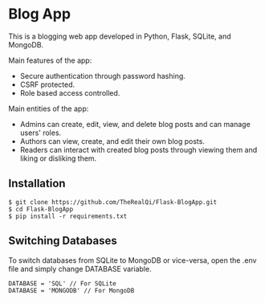 # Blog App

This is a blogging web app developed in Python, Flask, SQLite, and MongoDB.

Main features of the app:
- Secure authentication through password hashing. 
- CSRF protected.
- Role based access controlled.

Main entities of the app:
- Admins can create, edit, view, and delete blog posts and can manage users' roles.
- Authors can view, create, and edit their own blog posts.
- Readers can interact with created blog posts through viewing them and liking or disliking them.

## Installation

```shell
$ git clone https://github.com/TheRealQi/Flask-BlogApp.git
$ cd Flask-BlogApp
$ pip install -r requirements.txt
```

## Switching Databases

To switch databases from SQLite to MongoDB or vice-versa, open the .env file and simply change DATABASE variable.
```
DATABASE = 'SQL' // For SQLite
DATABASE = 'MONGODB' // For MongoDB
```
